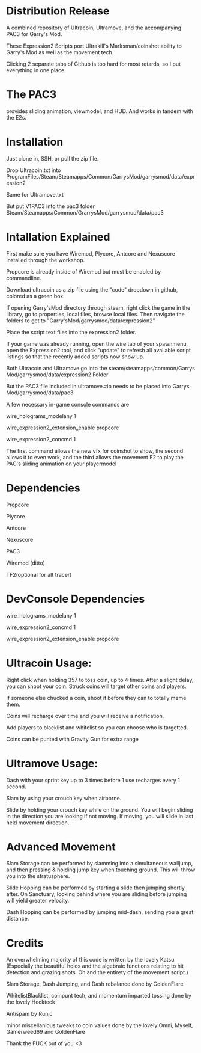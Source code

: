 # Distribution Release
A combined repository of Ultracoin, Ultramove, and the accompanying PAC3 for Garry's Mod.

These Expression2 Scripts port Ultrakill's Marksman/coinshot ability to Garry's Mod as well as the movement tech.

Clicking 2 separate tabs of Github is too hard for most retards, so I put everything in one place.

# The PAC3
provides sliding animation, viewmodel, and HUD. And works in tandem with the E2s.

# Installation
Just clone in, SSH, or pull the zip file.

Drop Ultracoin.txt into ProgramFiles/Steam/Steamapps/Common/GarrysMod/garrysmod/data/expression2

Same for Ultramove.txt

But put V1PAC3 into the pac3 folder    Steam/Steamapps/Common/GrarrysMod/garrysmod/data/pac3

# Intallation Explained
First make sure you have Wiremod, Plycore, Antcore and Nexuscore installed through the workshop.

Propcore is already inside of Wiremod but must be enabled by commandline.

Download ultracoin as a zip file using the "code" dropdown in github, colored as a green box.

If opening Garry'sMod directory through steam, right click the game in the library, go to properties, local files, browse local files. Then navigate the folders to get to "Garry'sMod/garrysmod/data/expression2"

Place the script text files into the expression2 folder.

If your game was already running, open the wire tab of your spawnmenu, open the Expression2 tool, and click "update" to refresh all available script listings so that the recently added scripts now show up.

Both Ultracoin and Ultramove go into the steam/steamapps/common/Garrys Mod/garrysmod/data/expression2 
Folder

But the PAC3 file included in ultramove.zip needs to be placed into Garrys Mod/garrysmod/data/pac3


A few necessary in-game console commands are

wire_holograms_modelany 1

wire_expression2_extension_enable propcore

wire_expression2_concmd 1

The first command allows the new vfx for coinshot to show, the second allows it to even work, and the third allows the movement E2 to play the PAC's sliding animation on your playermodel


# Dependencies
Propcore

Plycore

Antcore

Nexuscore

PAC3

Wiremod (ditto)

TF2(optional for alt tracer)

# DevConsole Dependencies
wire_holograms_modelany 1

wire_expression2_concmd 1

wire_expression2_extension_enable propcore


# Ultracoin Usage:

Right click when holding 357 to toss coin, up to 4 times. After a slight delay, you can shoot your coin. Struck coins will target other coins and players.

If someone else chucked a coin, shoot it before they can to totally meme them.

Coins will recharge over time and you will receive a notification.

Add players to blacklist and whitelist so you can choose who is targetted.

Coins can be punted with Gravity Gun for extra range


# Ultramove Usage:

Dash with your sprint key up to 3 times before 1 use recharges every 1 second.

Slam by using your crouch key when airborne.

Slide by holding your crouch key while on the ground. You will begin sliding in the direction you are looking if not moving. If moving, you will slide in last held movement direction.

# Advanced Movement

Slam Storage can be performed by slamming into a simultaneous walljump, and then pressing & holding jump key when touching ground. This will throw you into the stratusphere.

Slide Hopping can be performed by starting a slide then jumping shortly after. On Sanctuary, looking behind where you are sliding before jumping will yield greater velocity.

Dash Hopping can be performed by jumping mid-dash, sending you a great distance.

# Credits
An overwhelming majority of this code is written by the lovely Katsu (Especially the beautiful holos and the algebraic functions relating to hit detection and grazing shots. Oh and the entirety of the movement script.)

Slam Storage, Dash Jumping, and Dash rebalance done by GoldenFlare

WhitelistBlacklist, coinpunt tech, and momentum imparted tossing done by the lovely Heckteck

Antispam by Runic

minor miscellanious tweaks to coin values done by the lovely Omni, Myself, Gamerweed69 and GoldenFlare

Thank the FUCK out of you <3
